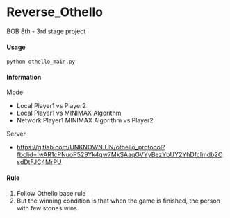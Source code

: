 # Reverse_Othello
BOB 8th - 3rd stage project

#### Usage
```shell
python othello_main.py
```
#### Information
Mode
- Local Player1 vs Player2
- Local Player1 vs MINIMAX Algorithm
- Network Player1 MINIMAX Algorithm vs Player2

Server
- https://gitlab.com/UNKNOWN.UN/othello_protocol?fbclid=IwAR1cPNuoP529Yk4gw7MkSAaqGVYyBezYbUY2YhDfcImdb2OsdDtFJC4MrPU

#### Rule
1. Follow Othello base rule
2. But the winning condition is that when the game is finished, the person with few stones wins.
